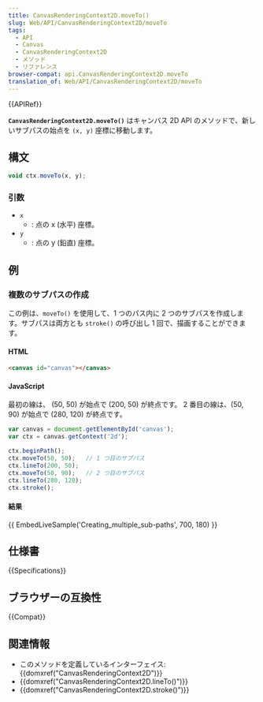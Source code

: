 ```yaml
---
title: CanvasRenderingContext2D.moveTo()
slug: Web/API/CanvasRenderingContext2D/moveTo
tags:
  - API
  - Canvas
  - CanvasRenderingContext2D
  - メソッド
  - リファレンス
browser-compat: api.CanvasRenderingContext2D.moveTo
translation_of: Web/API/CanvasRenderingContext2D/moveTo
---
```

{{APIRef}}

**`CanvasRenderingContext2D.moveTo()`** はキャンバス 2D API のメソッドで、新しいサブパスの始点を `(x, y)` 座標に移動します。

## 構文

```js
void ctx.moveTo(x, y);
```

### 引数

- `x`
  - : 点の x (水平) 座標。
- `y`
  - : 点の y (鉛直) 座標。

## 例

### 複数のサブパスの作成

この例は、`moveTo()` を使用して、1 つのパス内に 2 つのサブパスを作成します。サブパスは両方とも `stroke()` の呼び出し 1 回で、描画することができます。

#### HTML

```html
<canvas id="canvas"></canvas>
```

#### JavaScript

最初の線は、 (50, 50) が始点で (200, 50) が終点です。 2 番目の線は、(50, 90) が始点で (280, 120) が終点です。

```js
var canvas = document.getElementById('canvas');
var ctx = canvas.getContext('2d');

ctx.beginPath();
ctx.moveTo(50, 50);   // 1 つ目のサブパス
ctx.lineTo(200, 50);
ctx.moveTo(50, 90);   // 2 つ目のサブパス
ctx.lineTo(280, 120);
ctx.stroke();
```

#### 結果

{{ EmbedLiveSample('Creating_multiple_sub-paths', 700, 180) }}

## 仕様書

{{Specifications}}

## ブラウザーの互換性

{{Compat}}

## 関連情報

- このメソッドを定義しているインターフェイス: {{domxref("CanvasRenderingContext2D")}}
- {{domxref("CanvasRenderingContext2D.lineTo()")}}
- {{domxref("CanvasRenderingContext2D.stroke()")}}
